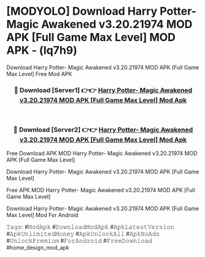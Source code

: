 # [MODYOLO] Download Harry Potter- Magic Awakened v3.20.21974 MOD APK [Full Game Max Level] MOD APK - (lq7h9)
Download Harry Potter- Magic Awakened v3.20.21974 MOD APK [Full Game Max Level] Free Mod APK

<div align="center">
<h3>🔴 Download [Server1] 👉👉 <a href="https://apk-comot.site?title=Harry_Potter-_Magic_Awakened_v3.20.21974_MOD_APK_[Full_Game_Max_Level]">Harry Potter- Magic Awakened v3.20.21974 MOD APK [Full Game Max Level] Mod Apk</a></h3><br>

<h3>🔴 Download [Server2] 👉👉 <a href="https://apk-comot.site?title=Harry_Potter-_Magic_Awakened_v3.20.21974_MOD_APK_[Full_Game_Max_Level]">Harry Potter- Magic Awakened v3.20.21974 MOD APK [Full Game Max Level] Mod Apk</a></h3>
</div>


Free Download APK MOD Harry Potter- Magic Awakened v3.20.21974 MOD APK [Full Game Max Level]

Download Harry Potter- Magic Awakened v3.20.21974 MOD APK [Full Game Max Level] 

Free APK MOD Harry Potter- Magic Awakened v3.20.21974 MOD APK [Full Game Max Level] 

Download Harry Potter- Magic Awakened v3.20.21974 MOD APK [Full Game Max Level] Mod For Android

𝚃𝚊𝚐𝚜: #𝙼𝚘𝚍𝙰𝚙𝚔 #𝙳𝚘𝚠𝚗𝚕𝚘𝚊𝚍𝙼𝚘𝚍𝙰𝚙𝚔 #𝙰𝚙𝚔𝙻𝚊𝚝𝚎𝚜𝚝𝚅𝚎𝚛𝚜𝚒𝚘𝚗 #𝙰𝚙𝚔𝚄𝚗𝚕𝚒𝚖𝚒𝚝𝚎𝚍𝙼𝚘𝚗𝚎𝚢 #𝙰𝚙𝚔𝚄𝚗𝚕𝚘𝚌𝚔𝙰𝚕𝚕 #𝙰𝚙𝚔𝙽𝚘𝙰𝚍𝚜 #𝚄𝚗𝚕𝚘𝚌𝚔𝙿𝚛𝚎𝚖𝚒𝚞𝚖 #𝙵𝚘𝚛𝙰𝚗𝚍𝚛𝚘𝚒𝚍 #𝙵𝚛𝚎𝚎𝙳𝚘𝚠𝚗𝚕𝚘𝚊𝚍 #home_design_mod_apk